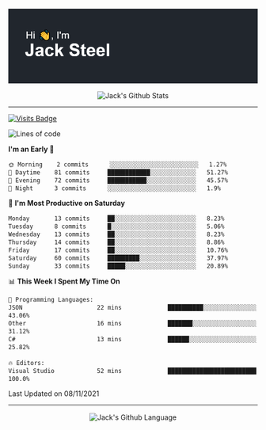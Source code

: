 <p align="center">
  <img align="center" src="https://github.com/JackSteel97/JackSteel97/blob/main/header.png?raw=true" alt="Hi, I'm Jack Steel" /> 
 </p>
<p align="center">
 <img align="center" src="https://github-readme-stats.vercel.app/api?username=jacksteel97&show_icons=true&count_private=true&theme=dracula" alt="Jack's Github Stats" /> 
</p>

<hr/>

[![Visits Badge](https://badges.pufler.dev/visits/JackSteel97/JackSteel97?color=blue&label=Profile%20Visits)](https://github.com/JackSteel97)
<!--START_SECTION:waka-->
![Lines of code](https://img.shields.io/badge/From%20Hello%20World%20I%27ve%20Written-1.4%20million%20lines%20of%20code-blue)

**I'm an Early 🐤** 

```text
🌞 Morning    2 commits      ░░░░░░░░░░░░░░░░░░░░░░░░░   1.27% 
🌆 Daytime    81 commits     ████████████░░░░░░░░░░░░░   51.27% 
🌃 Evening    72 commits     ███████████░░░░░░░░░░░░░░   45.57% 
🌙 Night      3 commits      ░░░░░░░░░░░░░░░░░░░░░░░░░   1.9%

```
📅 **I'm Most Productive on Saturday** 

```text
Monday       13 commits     ██░░░░░░░░░░░░░░░░░░░░░░░   8.23% 
Tuesday      8 commits      █░░░░░░░░░░░░░░░░░░░░░░░░   5.06% 
Wednesday    13 commits     ██░░░░░░░░░░░░░░░░░░░░░░░   8.23% 
Thursday     14 commits     ██░░░░░░░░░░░░░░░░░░░░░░░   8.86% 
Friday       17 commits     ██░░░░░░░░░░░░░░░░░░░░░░░   10.76% 
Saturday     60 commits     █████████░░░░░░░░░░░░░░░░   37.97% 
Sunday       33 commits     █████░░░░░░░░░░░░░░░░░░░░   20.89%

```


📊 **This Week I Spent My Time On** 

```text
💬 Programming Languages: 
JSON                     22 mins             ██████████░░░░░░░░░░░░░░░   43.06% 
Other                    16 mins             ███████░░░░░░░░░░░░░░░░░░   31.12% 
C#                       13 mins             ██████░░░░░░░░░░░░░░░░░░░   25.82%

🔥 Editors: 
Visual Studio            52 mins             █████████████████████████   100.0%

```


 Last Updated on 08/11/2021
<!--END_SECTION:waka-->

<hr/>

<p align="center">
    <img align="center" src="https://github-readme-stats.vercel.app/api/top-langs/?username=jacksteel97&langs_count=10&layout=compact&theme=dracula" alt="Jack's Github Language" /> 
</p>
